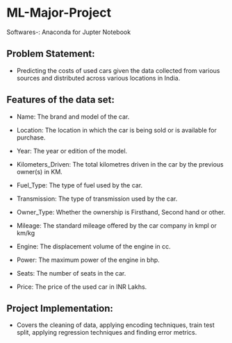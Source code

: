 # ML-Major-Project
Softwares-: Anaconda for Jupter Notebook

## Problem Statement: 
- Predicting the costs of used cars given the data collected from various sources and distributed across various locations in India.

## Features of the data set:

- Name: The brand and model of the car.

- Location: The location in which the car is being sold or is available for purchase.

- Year: The year or edition of the model.

- Kilometers_Driven: The total kilometres driven in the car by the previous owner(s) in KM.

- Fuel_Type: The type of fuel used by the car.

- Transmission: The type of transmission used by the car.

- Owner_Type: Whether the ownership is Firsthand, Second hand or other.

- Mileage: The standard mileage offered by the car company in kmpl or km/kg

- Engine: The displacement volume of the engine in cc.

- Power: The maximum power of the engine in bhp.

- Seats: The number of seats in the car.

- Price: The price of the used car in INR Lakhs.

## Project Implementation:
- Covers the cleaning of data, applying encoding techniques, train test split, applying regression techniques and finding error metrics.

